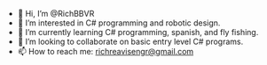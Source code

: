 - 👋 Hi, I’m @RichBBVR
- 👀 I’m interested in C# programming and robotic design. 
- 🌱 I’m currently learning C# programming, spanish, and fly fishing. 
- 💞️ I’m looking to collaborate on basic entry level C# programs. 
- 📫 How to reach me: richreavisengr@gmail.com

<!---
RichBBVR/RichBBVR is a ✨ special ✨ repository because its `README.md` (this file) appears on your GitHub profile.
You can click the Preview link to take a look at your changes.
--->

